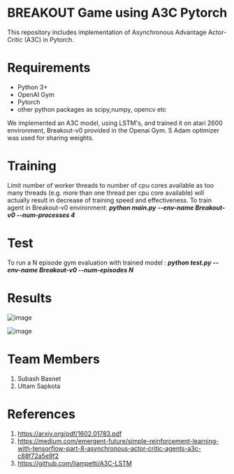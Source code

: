 # **BREAKOUT Game using A3C Pytorch**

This repository includes implementation of Asynchronous Advantage Actor-Critic (A3C) in Pytorch.

# **Requirements**
 -  Python 3+
-   OpenAI Gym
-   Pytorch
-   other python packages as scipy,numpy, opencv etc

  
We implemented an A3C model, using LSTM's, and trained it on atari 2600 environment, Breakout-v0 provided in the Openai Gym. S
Adam optimizer was used for sharing weights.

# **Training**
Limit number of worker threads to number of cpu cores available as too many threads (e.g. more than one thread per cpu core available) will actually
result in decrease of training speed and effectiveness.
To train agent in Breakout-v0 environment:
  _**python main.py --env-name Breakout-v0 --num-processes 4**_
  
# **Test**
To run a N episode gym evaluation with trained model : 
  _**python test.py --env-name Breakout-v0 --num-episodes N**_
  
# **Results**
![image](https://user-images.githubusercontent.com/19267332/36074665-8455f7ec-0f6b-11e8-89bc-c7b9fc02b336.png)

![image](https://user-images.githubusercontent.com/19267332/36074674-996b4448-0f6b-11e8-8def-6c3a3216a025.png)

# **Team Members**  
1. Subash Basnet
2. Uttam Sapkota


# **References**

1. https://arxiv.org/pdf/1602.01783.pdf
2. https://medium.com/emergent-future/simple-reinforcement-learning-with-tensorflow-part-8-asynchronous-actor-critic-agents-a3c-c88f72a5e9f2
3. https://github.com/liampetti/A3C-LSTM



